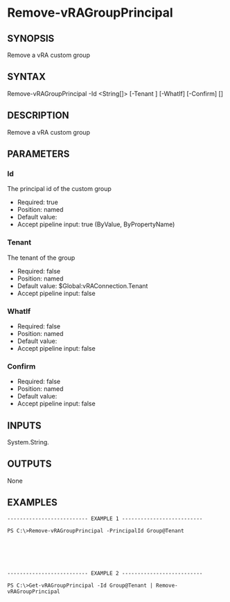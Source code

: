 # Remove-vRAGroupPrincipal

## SYNOPSIS
    
Remove a vRA custom group

## SYNTAX
 Remove-vRAGroupPrincipal -Id <String[]> [-Tenant <String>] [-WhatIf] [-Confirm] [<CommonParameters>]     

## DESCRIPTION

Remove a vRA custom group

## PARAMETERS


### Id

The principal id of the custom group

* Required: true
* Position: named
* Default value: 
* Accept pipeline input: true (ByValue, ByPropertyName)

### Tenant

The tenant of the group

* Required: false
* Position: named
* Default value: $Global:vRAConnection.Tenant
* Accept pipeline input: false

### WhatIf


* Required: false
* Position: named
* Default value: 
* Accept pipeline input: false

### Confirm


* Required: false
* Position: named
* Default value: 
* Accept pipeline input: false

## INPUTS

System.String.

## OUTPUTS

None

## EXAMPLES
```
-------------------------- EXAMPLE 1 --------------------------

PS C:\>Remove-vRAGroupPrincipal -PrincipalId Group@Tenant






-------------------------- EXAMPLE 2 --------------------------

PS C:\>Get-vRAGroupPrincipal -Id Group@Tenant | Remove-vRAGroupPrincipal
```

